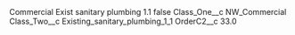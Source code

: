 <?xml version="1.0" encoding="UTF-8"?>
<CustomMetadata xmlns="http://soap.sforce.com/2006/04/metadata" xmlns:xsi="http://www.w3.org/2001/XMLSchema-instance" xmlns:xsd="http://www.w3.org/2001/XMLSchema">
    <label>Commercial Exist sanitary plumbing 1.1</label>
    <protected>false</protected>
    <values>
        <field>Class_One__c</field>
        <value xsi:type="xsd:string">NW_Commercial</value>
    </values>
    <values>
        <field>Class_Two__c</field>
        <value xsi:type="xsd:string">Existing_sanitary_plumbing_1_1</value>
    </values>
    <values>
        <field>OrderC2__c</field>
        <value xsi:type="xsd:double">33.0</value>
    </values>
</CustomMetadata>
